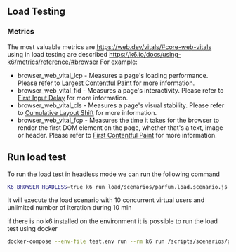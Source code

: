 ## Load Testing

### Metrics
The most valuable metrics are https://web.dev/vitals/#core-web-vitals using in load testing are described https://k6.io/docs/using-k6/metrics/reference/#browser
For example:
* browser_web_vital_lcp - Measures a page's loading performance. Please refer to [Largest Contentful Paint](https://web.dev/lcp/) for more information.
* browser_web_vital_fid - Measures a page's interactivity. Please refer to [First Input Delay](https://web.dev/fid/) for more information.
* browser_web_vital_cls - Measures a page's visual stability. Please refer to [Cumulative Layout Shift](https://web.dev/cls/) for more information.
* browser_web_vital_fcp - Measures the time it takes for the browser to render the first DOM element on the page, whether that's a text, image or header. Please refer to [First Contentful Paint](https://web.dev/fcp/) for more information.

## Run load test
To run the load test in headless mode we can run the following command
```sh
K6_BROWSER_HEADLESS=true k6 run load/scenarios/parfum.load.scenario.js --vus 10 --duration 10m
```

It will execute the load scenario with 10 concurrent virtual users and unlimited number of iteration during 10 min

if there is no k6 installed on the environment it is possible to run the load test using docker
```sh
docker-compose --env-file test.env run --rm k6 run /scripts/scenarios/parfum.load.scenario.js --vus 10 --duration 10m
```